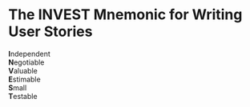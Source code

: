 The INVEST Mnemonic for Writing User Stories
============================================

**I**ndependent  
**N**egotiable  
**V**aluable  
**E**stimable  
**S**mall  
**T**estable  
